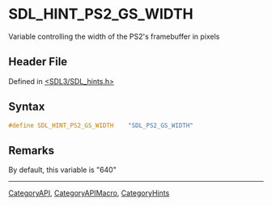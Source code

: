 # SDL_HINT_PS2_GS_WIDTH

Variable controlling the width of the PS2's framebuffer in pixels

## Header File

Defined in [<SDL3/SDL_hints.h>](https://github.com/libsdl-org/SDL/blob/main/include/SDL3/SDL_hints.h)

## Syntax

```c
#define SDL_HINT_PS2_GS_WIDTH    "SDL_PS2_GS_WIDTH"
```

## Remarks

By default, this variable is "640"

----
[CategoryAPI](CategoryAPI), [CategoryAPIMacro](CategoryAPIMacro), [CategoryHints](CategoryHints)

